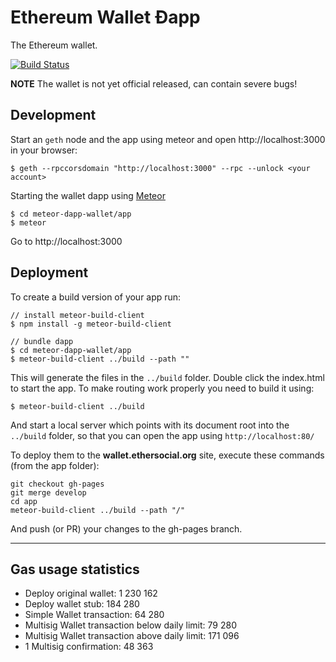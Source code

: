 # Ethereum Wallet Ðapp

The Ethereum wallet.

[![Build Status](https://travis-ci.org/ethereum/meteor-dapp-wallet.svg?branch=master)](https://travis-ci.org/ethereum/meteor-dapp-wallet)

**NOTE** The wallet is not yet official released,
can contain severe bugs!


## Development

Start an `geth` node and the app using meteor and open http://localhost:3000 in your browser:

    $ geth --rpccorsdomain "http://localhost:3000" --rpc --unlock <your account>

Starting the wallet dapp using [Meteor](https://meteor.com/install)

    $ cd meteor-dapp-wallet/app
    $ meteor

Go to http://localhost:3000


## Deployment

To create a build version of your app run:
    
    // install meteor-build-client
    $ npm install -g meteor-build-client

    // bundle dapp
    $ cd meteor-dapp-wallet/app
    $ meteor-build-client ../build --path ""

This will generate the files in the `../build` folder. Double click the index.html to start the app.
To make routing work properly you need to build it using:

    $ meteor-build-client ../build

And start a local server which points with its document root into the `../build` folder,
so that you can open the app using `http://localhost:80/`

To deploy them to the **wallet.ethersocial.org** site, execute these commands (from the app folder):

    git checkout gh-pages
    git merge develop
    cd app
    meteor-build-client ../build --path "/"
          
And push (or PR) your changes to the gh-pages branch.


***

## Gas usage statistics

- Deploy original wallet: 1 230 162
- Deploy wallet stub: 184 280
- Simple Wallet transaction: 64 280
- Multisig Wallet transaction below daily limit: 79 280
- Multisig Wallet transaction above daily limit: 171 096
- 1 Multisig confirmation: 48 363
